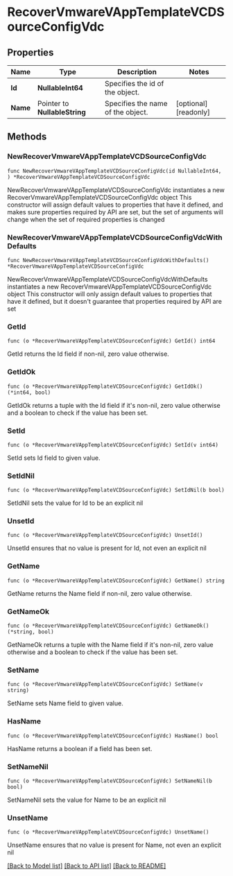 # RecoverVmwareVAppTemplateVCDSourceConfigVdc

## Properties

Name | Type | Description | Notes
------------ | ------------- | ------------- | -------------
**Id** | **NullableInt64** | Specifies the id of the object. | 
**Name** | Pointer to **NullableString** | Specifies the name of the object. | [optional] [readonly] 

## Methods

### NewRecoverVmwareVAppTemplateVCDSourceConfigVdc

`func NewRecoverVmwareVAppTemplateVCDSourceConfigVdc(id NullableInt64, ) *RecoverVmwareVAppTemplateVCDSourceConfigVdc`

NewRecoverVmwareVAppTemplateVCDSourceConfigVdc instantiates a new RecoverVmwareVAppTemplateVCDSourceConfigVdc object
This constructor will assign default values to properties that have it defined,
and makes sure properties required by API are set, but the set of arguments
will change when the set of required properties is changed

### NewRecoverVmwareVAppTemplateVCDSourceConfigVdcWithDefaults

`func NewRecoverVmwareVAppTemplateVCDSourceConfigVdcWithDefaults() *RecoverVmwareVAppTemplateVCDSourceConfigVdc`

NewRecoverVmwareVAppTemplateVCDSourceConfigVdcWithDefaults instantiates a new RecoverVmwareVAppTemplateVCDSourceConfigVdc object
This constructor will only assign default values to properties that have it defined,
but it doesn't guarantee that properties required by API are set

### GetId

`func (o *RecoverVmwareVAppTemplateVCDSourceConfigVdc) GetId() int64`

GetId returns the Id field if non-nil, zero value otherwise.

### GetIdOk

`func (o *RecoverVmwareVAppTemplateVCDSourceConfigVdc) GetIdOk() (*int64, bool)`

GetIdOk returns a tuple with the Id field if it's non-nil, zero value otherwise
and a boolean to check if the value has been set.

### SetId

`func (o *RecoverVmwareVAppTemplateVCDSourceConfigVdc) SetId(v int64)`

SetId sets Id field to given value.


### SetIdNil

`func (o *RecoverVmwareVAppTemplateVCDSourceConfigVdc) SetIdNil(b bool)`

 SetIdNil sets the value for Id to be an explicit nil

### UnsetId
`func (o *RecoverVmwareVAppTemplateVCDSourceConfigVdc) UnsetId()`

UnsetId ensures that no value is present for Id, not even an explicit nil
### GetName

`func (o *RecoverVmwareVAppTemplateVCDSourceConfigVdc) GetName() string`

GetName returns the Name field if non-nil, zero value otherwise.

### GetNameOk

`func (o *RecoverVmwareVAppTemplateVCDSourceConfigVdc) GetNameOk() (*string, bool)`

GetNameOk returns a tuple with the Name field if it's non-nil, zero value otherwise
and a boolean to check if the value has been set.

### SetName

`func (o *RecoverVmwareVAppTemplateVCDSourceConfigVdc) SetName(v string)`

SetName sets Name field to given value.

### HasName

`func (o *RecoverVmwareVAppTemplateVCDSourceConfigVdc) HasName() bool`

HasName returns a boolean if a field has been set.

### SetNameNil

`func (o *RecoverVmwareVAppTemplateVCDSourceConfigVdc) SetNameNil(b bool)`

 SetNameNil sets the value for Name to be an explicit nil

### UnsetName
`func (o *RecoverVmwareVAppTemplateVCDSourceConfigVdc) UnsetName()`

UnsetName ensures that no value is present for Name, not even an explicit nil

[[Back to Model list]](../README.md#documentation-for-models) [[Back to API list]](../README.md#documentation-for-api-endpoints) [[Back to README]](../README.md)



